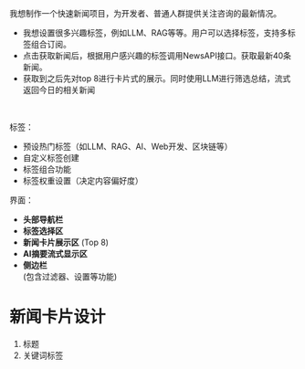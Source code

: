我想制作一个快速新闻项目，为开发者、普通人群提供关注咨询的最新情况。

- 我想设置很多兴趣标签，例如LLM、RAG等等。用户可以选择标签，支持多标签组合订阅。
- 点击获取新闻后，根据用户感兴趣的标签调用NewsAPI接口。获取最新40条新闻。
- 获取到之后先对top 8进行卡片式的展示。同时使用LLM进行筛选总结，流式返回今日的相关新闻

​	

标签：

- 预设热门标签（如LLM、RAG、AI、Web开发、区块链等）
- 自定义标签创建
- 标签组合功能
- 标签权重设置（决定内容偏好度）

界面：

- **头部导航栏**
- **标签选择区**
- **新闻卡片展示区** (Top 8)
- **AI摘要流式显示区**
- **侧边栏**  
  (包含过滤器、设置等功能)

# 新闻卡片设计

1. 标题 
2. 关键词标签

